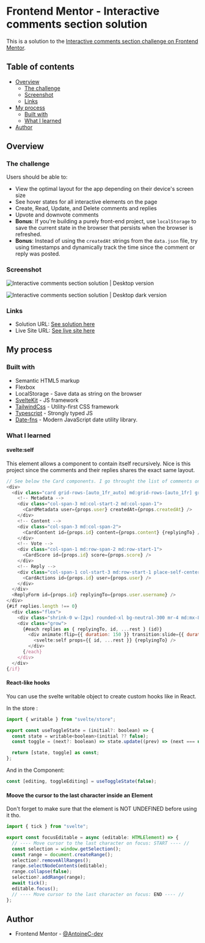 # Frontend Mentor - Interactive comments section solution

This is a solution to the [Interactive comments section challenge on Frontend Mentor](https://www.frontendmentor.io/challenges/interactive-comments-section-iG1RugEG9).

## Table of contents

- [Overview](#overview)
  - [The challenge](#the-challenge)
  - [Screenshot](#screenshot)
  - [Links](#links)
- [My process](#my-process)
  - [Built with](#built-with)
  - [What I learned](#what-i-learned)
- [Author](#author)

## Overview

### The challenge

Users should be able to:

- View the optimal layout for the app depending on their device's screen size
- See hover states for all interactive elements on the page
- Create, Read, Update, and Delete comments and replies
- Upvote and downvote comments
- **Bonus**: If you're building a purely front-end project, use `localStorage` to save the current state in the browser that persists when the browser is refreshed.
- **Bonus**: Instead of using the `createdAt` strings from the `data.json` file, try using timestamps and dynamically track the time since the comment or reply was posted.

### Screenshot

![Interactive comments section solution | Desktop version](./fullpage-desktop.jpeg)

![Interactive comments section solution | Desktop dark version](./fullpage-mobile.jpeg)

### Links

- Solution URL: [See solution here](https://www.frontendmentor.io/solutions/todo-app-localstorage-lightdark-mode-sveltekit-ts-and-tailwindcss-nL6zrqo54K)
- Live Site URL: [See live site here](https://interactive-comments-section-woad.vercel.app/)

## My process

### Built with

- Semantic HTML5 markup
- Flexbox
- LocalStorage - Save data as string on the browser
- [SvelteKit](https://kit.svelte.dev/) - JS framework
- [TailwindCss](https://tailwindcss.com/) - Utility-first CSS framework
- [Typescript](https://www.typescriptlang.org/) - Strongly typed JS
- [Date-fns](https://date-fns.org/) - Modern JavaScript date utility library.

### What I learned

#### svelte:self

This element allows a component to contain itself recursively. Nice is this project since the comments and their replies shares the exact same layout.

```js
// See below the Card components. I go throught the list of comments on the index page and each of them loops other its replies by calling itself //
<div>
  <div class="card grid-rows-[auto_1fr_auto] md:grid-rows-[auto_1fr] grid-cols-[auto_1fr_auto] gap-4 md:gap-x-6">
    <!-- Metadata -->
    <div class="col-span-3 md:col-start-2 md:col-span-1">
      <CardMetadata user={props.user} createdAt={props.createdAt} />
    </div>
    <!-- Content -->
    <div class="col-span-3 md:col-span-2">
      <CardContent id={props.id} content={props.content} {replyingTo} />
    </div>
    <!-- Vote -->
    <div class="col-span-1 md:row-span-2 md:row-start-1">
      <CardScore id={props.id} score={props.score} />
    </div>
    <!-- Reply -->
    <div class="col-span-1 col-start-3 md:row-start-1 place-self-center">
      <CardActions id={props.id} user={props.user} />
    </div>
  </div>
  <ReplyForm id={props.id} replyingTo={props.user.username} />
</div>
{#if replies.length !== 0}
  <div class="flex">
    <div class="shrink-0 w-[2px] rounded-xl bg-neutral-300 mr-4 md:mx-8 mt-4 md:mt-6 md:mb-4" />
    <div class="grow">
      {#each replies as { replyingTo, id, ...rest } (id)}
        <div animate:flip={{ duration: 150 }} transition:slide={{ duration: 150 }} class="mt-4 md:mt-6">
          <svelte:self props={{ id, ...rest }} {replyingTo} />
        </div>
      {/each}
    </div>
  </div>
{/if}
```

#### React-like hooks

You can use the svelte writable object to create custom hooks like in React.

In the store :

```js
import { writable } from "svelte/store";

export const useToggleState = (initial?: boolean) => {
  const state = writable<boolean>(initial ?? false);
  const toggle = (next?: boolean) => state.update((prev) => (next === undefined ? !prev : next));

  return [state, toggle] as const;
};
```

And in the Component:

```js
const [editing, toggleEditing] = useToggleState(false);
```

#### Moove the cursor to the last character inside an Element

Don't forget to make sure that the element is NOT UNDEFINED before using it tho.

```js
import { tick } from "svelte";

export const focusEditable = async (editable: HTMLElement) => {
  // ---- Move cursor to the last character on focus: START ---- //
  const selection = window.getSelection();
  const range = document.createRange();
  selection?.removeAllRanges();
  range.selectNodeContents(editable);
  range.collapse(false);
  selection?.addRange(range);
  await tick();
  editable.focus();
  // ---- Move cursor to the last character on focus: END ---- //
};
```

## Author

- Frontend Mentor - [@AntoineC-dev](https://www.frontendmentor.io/profile/AntoineC-dev)
